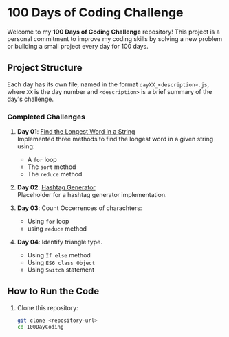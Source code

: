 # 100 Days of Coding Challenge

Welcome to my **100 Days of Coding Challenge** repository! This project is a personal commitment to improve my coding skills by solving a new problem or building a small project every day for 100 days.

## Project Structure

Each day has its own file, named in the format `dayXX_<description>.js`, where `XX` is the day number and `<description>` is a brief summary of the day's challenge.

### Completed Challenges

1. **Day 01**: [Find the Longest Word in a String](day01_longest-word.js)  
   Implemented three methods to find the longest word in a given string using:
   - A `for` loop
   - The `sort` method
   - The `reduce` method

2. **Day 02**: [Hashtag Generator](day02-#-tag-generator.js)  
   Placeholder for a hashtag generator implementation.
3. **Day 03**: Count Occerrences of charachters:
   - Using `for` loop
   - using `reduce` method
4. **Day 04**: Identify triangle type.
   - Using `If else` method
   - Using `ES6 class Object`
   - Using `Switch` statement

## How to Run the Code

1. Clone this repository:
   ```sh
   git clone <repository-url>
   cd 100DayCoding